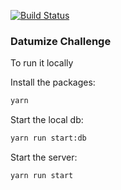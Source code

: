 [![Build Status](https://travis-ci.com/marcuscaum/datumize-challenge.svg?branch=master)](https://travis-ci.com/marcuscaum/datumize-challenge)

### Datumize Challenge

To run it locally

Install the packages:

```sh
yarn
```

Start the local db:

```sh
yarn run start:db
```

Start the server:

```sh
yarn run start
```

